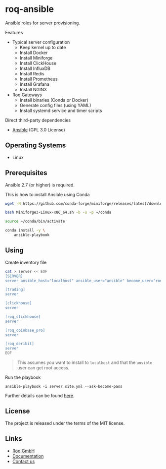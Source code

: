 # roq-ansible


Ansible roles for server provisioning.

Features

* Typical server configuration
  * Keep kernel up to date
  * Install Docker
  * Install Miniforge
  * Install ClickHouse
  * Install InfluxDB
  * Install Redis
  * Install Prometheus
  * Install Grafana
  * Install NGINX
* Roq Gateways
  * Install binaries (Conda or Docker)
  * Generate config files (using YAML)
  * Install systemd service and timer scripts


Direct third-party dependencies

* [Ansible](https://github.com/ansible/ansible) (GPL 3.0 License)


## Operating Systems

* Linux


## Prerequisites

Ansible 2.7 (or higher) is required.

This is how to install Ansible using Conda

```bash
wget -N https://github.com/conda-forge/miniforge/releases/latest/download/Miniforge3-Linux-x86_64.sh

bash Miniforge3-Linux-x86_64.sh -b -u -p ~/conda

source ~/conda/bin/activate

conda install -y \
    ansible-playbook
```


## Using

Create inventory file

```bash
cat > server << EOF
[SERVER]
server ansible_host="localhost" ansible_user="ansible" become_user="root"

[trading]
server

[clickhouse]
server

[roq_clickhouse]
server

[roq_coinbase_pro]
server

[roq_deribit]
server
EOF
```

> This assumes you want to install to `localhost` and that the `ansible` user
> can get root access.

Run the playbook

```
ansible-playbook -i server site.yml --ask-become-pass
```

Further details can be found
[here](https://roq-trading.com/docs/using/deployment/index.html).


## License

The project is released under the terms of the MIT license.


## Links

* [Roq GmbH](https://roq-trading.com/)
* [Documentation](https://roq-trading.com/docs/)
* [Contact us](mailto:info@roq-trading.com)
